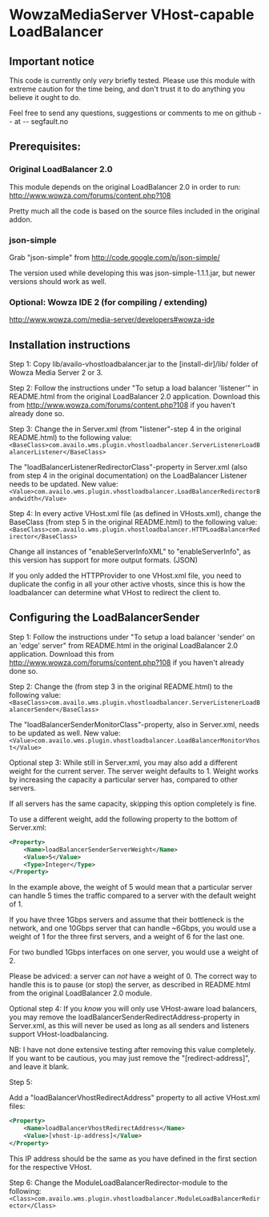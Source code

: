 # WowzaMediaServer VHost-capable LoadBalancer

## Important notice

This code is currently only *very* briefly tested. Please use this
module with extreme caution for the time being, and don't trust it to
do anything you believe it ought to do.

Feel free to send any questions, suggestions or comments to me on
github -- at -- segfault.no

## Prerequisites:

### Original LoadBalancer 2.0
This module depends on the original LoadBalancer 2.0 in order to run:
http://www.wowza.com/forums/content.php?108

Pretty much all the code is based on the source files included in the
original addon.

### json-simple
Grab "json-simple" from http://code.google.com/p/json-simple/

The version used while developing this was json-simple-1.1.1.jar, but
newer versions should work as well.

### Optional: Wowza IDE 2 (for compiling / extending)
http://www.wowza.com/media-server/developers#wowza-ide

## Installation instructions

Step 1:
Copy lib/availo-vhostloadbalancer.jar to the [install-dir]/lib/ folder of Wowza
Media Server 2 or 3.

Step 2:
Follow the instructions under "To setup a load balancer 'listener'" in
README.html from the original LoadBalancer 2.0 application.
Download this from http://www.wowza.com/forums/content.php?108 if you haven't
already done so.

Step 3:
Change the <ServerListener><BaseClass> in Server.xml (from "listener"-step 4
in the original README.html) to the following value:
`<BaseClass>com.availo.wms.plugin.vhostloadbalancer.ServerListenerLoadBalancerListener</BaseClass>`

The "loadBalancerListenerRedirectorClass"-property in Server.xml (also from
step 4 in the original documentation) on the LoadBalancer Listener needs to be
updated. New value:
`<Value>com.availo.wms.plugin.vhostloadbalancer.LoadBalancerRedirectorBandwidth</Value>`

Step 4:
In every active VHost.xml file (as defined in VHosts.xml), change the
BaseClass (from step 5 in the original README.html) to the following value:
`<BaseClass>com.availo.wms.plugin.vhostloadbalancer.HTTPLoadBalancerRedirector</BaseClass>`

Change all instances of "enableServerInfoXML" to "enableServerInfo", as this
version has support for more output formats. (JSON)

If you only added the HTTPProvider to one VHost.xml file, you need to duplicate
the config in all your other active vhosts, since this is how the loadbalancer
can determine what VHost to redirect the client to.


## Configuring the LoadBalancerSender

Step 1:
Follow the instructions under "To setup a load balancer 'sender' on an 'edge'
server" from README.html in the original LoadBalancer 2.0 application.
Download this from http://www.wowza.com/forums/content.php?108 if you haven't
already done so.

Step 2:
Change the <ServerListener><BaseClass> (from step 3 in the original
README.html) to the following value:
`<BaseClass>com.availo.wms.plugin.vhostloadbalancer.ServerListenerLoadBalancerSender</BaseClass>`

The "loadBalancerSenderMonitorClass"-property, also in Server.xml, needs to be
updated as well. New value:
`<Value>com.availo.wms.plugin.vhostloadbalancer.LoadBalancerMonitorVhost</Value>`

Optional step 3:
While still in Server.xml, you may also add a different weight for the current
server. The server weight defaults to 1. Weight works by increasing the capacity
a particular server has, compared to other servers.

If all servers has the same capacity, skipping this option completely is fine.

To use a different weight, add the following property to the bottom of Server.xml:
```xml
<Property>
	<Name>loadBalancerSenderServerWeight</Name>
	<Value>5</Value>
	<Type>Integer</Type>
</Property>
```

In the example above, the weight of 5 would mean that a particular server can
handle 5 times the traffic compared to a server with the default weight of 1.

If you have three 1Gbps servers and assume that their bottleneck is the network,
and one 10Gbps server that can handle ~6Gbps, you would use a weight of 1 for
the three first servers, and a weight of 6 for the last one.

For two bundled 1Gbps interfaces on one server, you would use a weight of 2.

Please be adviced: a server can *not* have a weight of 0. The correct way
to handle this is to pause (or stop) the server, as described in README.html
from the original LoadBalancer 2.0 module.

Optional step 4:
If you *know* you will only use VHost-aware load balancers, you may remove the
loadBalancerSenderRedirectAddress-property in Server.xml, as this will never
be used as long as all senders and listeners support VHost-loadbalancing.

NB: I have not done extensive testing after removing this value completely.
If you want to be cautious, you may just remove the "[redirect-address]", and
leave it blank.

Step 5:

Add a "loadBalancerVhostRedirectAddress" property to all active VHost.xml files:
```xml
<Property>
	<Name>loadBalancerVhostRedirectAddress</Name>
	<Value>[vhost-ip-address]</Value>
</Property>
```

This IP address should be the same as you have defined in the first <HostPort>
section for the respective VHost.

Step 6:
Change the ModuleLoadBalancerRedirector-module to the following:
`<Class>com.availo.wms.plugin.vhostloadbalancer.ModuleLoadBalancerRedirector</Class>`
